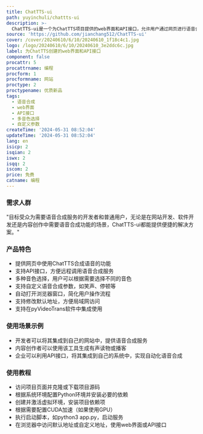 ```yaml
---
title: ChatTTS-ui
path: yuyinchuli/chattts-ui
description: >-
  ChatTTS-ui是一个为ChatTTS项目提供的web界面和API接口，允许用户通过网页进行语音合成操作，并通过API接口进行远程调用。它支持多种音色选择，用户可以自定义语音合成的参数，如笑声、停顿等。此项目为语音合成技术提供了一个易于使用的界面，降低了技术门槛，使得语音合成更加便捷。
source: 'https://github.com/jianchang512/ChatTTS-ui'
cover: /cover/20240610/6/10/20240610_1f18c4c1.jpg
logo: /logo/20240610/6/10/20240610_3e2ddc6c.jpg
label: 为ChatTTS创建的web界面和API接口
component: false
procattr: 5
procattrname: 编程
procform: 1
procformname: 网站
proctype: 2
proctypename: 优质新品
tags:
  - 语音合成
  - web界面
  - API接口
  - 多音色选择
  - 自定义参数
createTime: '2024-05-31 08:52:04'
updateTime: '2024-05-31 08:52:04'
lang: en
isicp: 2
isqian: 2
iswx: 2
isqq: 2
iscom: 2
price: 免费
catname: 编程
---
```




### 需求人群
"目标受众为需要语音合成服务的开发者和普通用户，无论是在网站开发、软件开发还是内容创作中需要语音合成功能的场景，ChatTTS-ui都能提供便捷的解决方案。"

### 产品特色
* 提供网页中使用ChatTTS合成语音的功能
* 支持API接口，方便远程调用语音合成服务
* 多种音色选择，用户可以根据需要选择不同的音色
* 支持自定义语音合成参数，如笑声、停顿等
* 自动打开浏览器窗口，简化用户操作流程
* 支持修改默认地址，方便局域网访问
* 支持在pyVideoTrans软件中集成使用

### 使用场景示例
* 开发者可以将其集成到自己的网站中，提供语音合成服务
* 内容创作者可以使用该工具生成有声读物或播客
* 企业可以利用API接口，将其集成到自己的系统中，实现自动化语音合成

### 使用教程
* 访问项目页面并克隆或下载项目源码
* 根据系统环境配置Python环境并安装必要的依赖
* 创建并激活虚拟环境，安装项目依赖项
* 根据需要配置CUDA加速（如果使用GPU）
* 执行启动脚本，如python3 app.py，启动服务
* 在浏览器中访问默认地址或自定义地址，使用web界面或API接口

  
